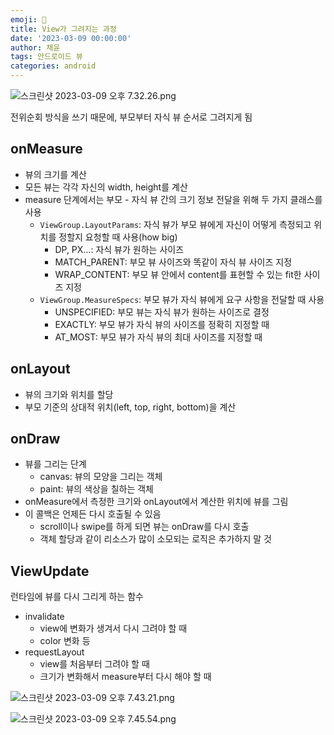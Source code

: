 ```yaml
---
emoji: 🎨
title: View가 그려지는 과정
date: '2023-03-09 00:00:00'
author: 채윤
tags: 안드로이드 뷰
categories: android
---
```


![스크린샷 2023-03-09 오후 7.32.26.png](https://s3-us-west-2.amazonaws.com/secure.notion-static.com/0eeb44cc-ded0-4402-9d01-56f9a1fa4405/%E1%84%89%E1%85%B3%E1%84%8F%E1%85%B3%E1%84%85%E1%85%B5%E1%86%AB%E1%84%89%E1%85%A3%E1%86%BA_2023-03-09_%E1%84%8B%E1%85%A9%E1%84%92%E1%85%AE_7.32.26.png)

전위순회 방식을 쓰기 때문에, 부모부터 자식 뷰 순서로 그려지게 됨

## onMeasure

- 뷰의 크기를 계산
- 모든 뷰는 각각 자신의 width, height를 계산
- measure 단계에서는 부모 - 자식 뷰 간의 크기 정보 전달을 위해 두 가지 클래스를 사용
    - `ViewGroup.LayoutParams`: 자식 뷰가 부모 뷰에게 자신이 어떻게 측정되고 위치를 정할지 요청할 때 사용(how big)
        - DP, PX…: 자식 뷰가 원하는 사이즈
        - MATCH_PARENT: 부모 뷰 사이즈와 똑같이 자식 뷰 사이즈 지정
        - WRAP_CONTENT: 부모 뷰 안에서 content를 표현할 수 있는 fit한 사이즈 지정
    - `ViewGroup.MeasureSpecs`: 부모 뷰가 자식 뷰에게 요구 사항을 전달할 때 사용
        - UNSPECIFIED: 부모 뷰는 자식 뷰가 원하는 사이즈로 결정
        - EXACTLY: 부모 뷰가 자식 뷰의 사이즈를 정확히 지정할 때
        - AT_MOST: 부모 뷰가 자식 뷰의 최대 사이즈를 지정할 때

## onLayout

- 뷰의 크기와 위치를 할당
- 부모 기준의 상대적 위치(left, top, right, bottom)을 계산

## onDraw

- 뷰를 그리는 단계
    - canvas: 뷰의 모양을 그리는 객체
    - paint: 뷰의 색상을 칠하는 객체
- onMeasure에서 측정한 크기와 onLayout에서 계산한 위치에 뷰를 그림
- 이 콜백은 언제든 다시 호출될 수 있음
    - scroll이나 swipe를 하게 되면 뷰는 onDraw를 다시 호출
    - 객체 할당과 같이 리소스가 많이 소모되는 로직은 추가하지 말 것

## ViewUpdate

런타임에 뷰를 다시 그리게 하는 함수

- invalidate
    - view에 변화가 생겨서 다시 그려야 할 때
    - color 변화 등
- requestLayout
    - view를 처음부터 그려야 할 때
    - 크기가 변화해서 measure부터 다시 해야 할 때

![스크린샷 2023-03-09 오후 7.43.21.png](https://s3-us-west-2.amazonaws.com/secure.notion-static.com/5572c1c9-46b4-411c-bea0-d60579dc5a37/%E1%84%89%E1%85%B3%E1%84%8F%E1%85%B3%E1%84%85%E1%85%B5%E1%86%AB%E1%84%89%E1%85%A3%E1%86%BA_2023-03-09_%E1%84%8B%E1%85%A9%E1%84%92%E1%85%AE_7.43.21.png)

![스크린샷 2023-03-09 오후 7.45.54.png](https://s3-us-west-2.amazonaws.com/secure.notion-static.com/26195bc6-316a-4760-8e8d-63bec74dee17/%E1%84%89%E1%85%B3%E1%84%8F%E1%85%B3%E1%84%85%E1%85%B5%E1%86%AB%E1%84%89%E1%85%A3%E1%86%BA_2023-03-09_%E1%84%8B%E1%85%A9%E1%84%92%E1%85%AE_7.45.54.png)